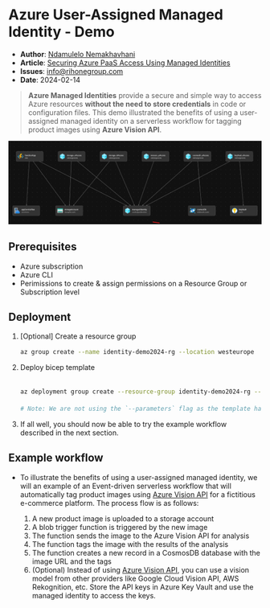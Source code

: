 # Azure User-Assigned Managed Identity - Demo

* **Author**: [Ndamulelo Nemakhavhani](https://blog.ndamulelo.co.za/about)
* **Article**: [Securing Azure PaaS Access Using Managed Identities](https://blog.ndamulelo.co.za/azure-user-assigned-managed-identity-demo)
* **Issues**: [info@rihonegroup.com](mailto:info@info@rihonegroup.com)
* **Date**: 2024-02-14

> **Azure Managed Identities** provide a secure and simple way to access Azure resources **without the need to store credentials** in code or configuration files. This  demo illustrated the benefits of using a user-assigned managed identity on a serverless workflow for tagging product images using **Azure Vision API**.



 ![Azure User-Assigned Managed Identity - Demo](./azure-managed-identity-template.png)


## Prerequisites

- Azure subscription
- Azure CLI
- Perimissions to create & assign permissions on a Resource Group or Subscription level

## Deployment

1. [Optional] Create a resource group

   ```bash
   az group create --name identity-demo2024-rg --location westeurope
   ```

2. Deploy bicep template

   ```bash

   az deployment group create --resource-group identity-demo2024-rg --template-file ./main.bicep --confirm-with-what-if

   # Note: We are not using the `--parameters` flag as the template has default values for the parameters. You could create a parameters file or enter the values directly in the command line if you want to override the default values.
   ```

3. If all well, you should now be able to try the example workflow described in the next section.


## Example workflow

- To illustrate the benefits of using a user-assigned managed identity, we will an example of an Event-driven serverless workflow 
that will automatically tag product images using [Azure Vision API](https://azure.microsoft.com/en-us/products/ai-services/ai-vision) for a fictitious e-commerce platform. The process flow is as follows:

  1. A new product image is uploaded to a storage account
  2. A blob trigger function is triggered by the new image
  3. The function sends the image to the Azure Vision API for analysis
  4. The function tags the image with the results of the analysis
  5. The function creates a new record in a CosmosDB database with the image URL and the tags
  6. (Optional) Instead of using [Azure Vision API](https://azure.microsoft.com/en-us/products/ai-services/ai-vision), you can use a vision model from other providers like Google Cloud Vision API, AWS Rekognition, etc. Store 
    the API keys in Azure Key Vault and use the managed identity to access the keys.
